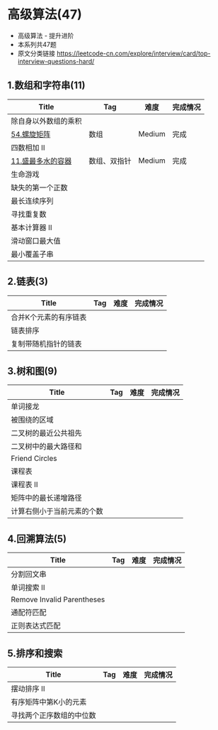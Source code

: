 # 高级算法(47)
- 高级算法 - 提升进阶
- 本系列共47题
- 原文分类链接 https://leetcode-cn.com/explore/interview/card/top-interview-questions-hard/

## 1.数组和字符串(11)

| Title                                                        | Tag          | 难度   | 完成情况 |
| ------------------------------------------------------------ | ------------ | ------ | -------- |
| 除自身以外数组的乘积                                         |              |        |          |
| [54.螺旋矩阵](https://leetcode-cn.com/problems/spiral-matrix/) | 数组         | Medium | 完成     |
| 四数相加 II                                                  |              |        |          |
| [11.盛最多水的容器](https://leetcode-cn.com/problems/container-with-most-water/) | 数组、双指针 | Medium | 完成     |
| 生命游戏                                                     |              |        |          |
| 缺失的第一个正数                                             |              |        |          |
| 最长连续序列                                                 |              |        |          |
| 寻找重复数                                                   |              |        |          |
| 基本计算器 II                                                |              |        |          |
| 滑动窗口最大值                                               |              |        |          |
| 最小覆盖子串                                                 |              |        |          |

## 2.链表(3)

| Title                 | Tag  | 难度 | 完成情况 |
| --------------------- | ---- | ---- | -------- |
| 合并K个元素的有序链表 |      |      |          |
| 链表排序              |      |      |          |
| 复制带随机指针的链表  |      |      |          |

## 3.树和图(9)

| Title                      | Tag  | 难度 | 完成情况 |
| -------------------------- | ---- | ---- | -------- |
| 单词接龙                   |      |      |          |
| 被围绕的区域               |      |      |          |
| 二叉树的最近公共祖先       |      |      |          |
| 二叉树中的最大路径和       |      |      |          |
| Friend Circles             |      |      |          |
| 课程表                     |      |      |          |
| 课程表 II                  |      |      |          |
| 矩阵中的最长递增路径       |      |      |          |
| 计算右侧小于当前元素的个数 |      |      |          |

## 4.回溯算法(5)

| Title                      | Tag  | 难度 | 完成情况 |
| -------------------------- | ---- | ---- | -------- |
| 分割回文串                 |      |      |          |
| 单词搜索 II                |      |      |          |
| Remove Invalid Parentheses |      |      |          |
| 通配符匹配                 |      |      |          |
| 正则表达式匹配             |      |      |          |

## 5.排序和搜索

| Title                    | Tag  | 难度 | 完成情况 |
| ------------------------ | ---- | ---- | -------- |
| 摆动排序 II              |      |      |          |
| 有序矩阵中第K小的元素    |      |      |          |
| 寻找两个正序数组的中位数 |      |      |          |

